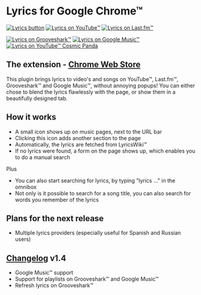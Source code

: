 ﻿Lyrics for Google Chrome™
=========================

[![Lyrics button](http://haampie.github.com/Lyrics-for-Chrome/images/logo-lyrics-for-chrome-banner-1-220.jpg)](http://haampie.github.com/Lyrics-for-Chrome/images/logo-lyrics-for-chrome-banner-1.jpg) 
[![Lyrics on YouTube™](http://haampie.github.com/Lyrics-for-Chrome/images/logo-lyrics-for-chrome-banner-2-220.jpg)](http://haampie.github.com/Lyrics-for-Chrome/images/logo-lyrics-for-chrome-banner-2.jpg) 
[![Lyrics on Last.fm™](http://haampie.github.com/Lyrics-for-Chrome/images/logo-lyrics-for-chrome-banner-3-220.jpg)](http://haampie.github.com/Lyrics-for-Chrome/images/logo-lyrics-for-chrome-banner-3.jpg)


[![Lyrics on Grooveshark™](http://haampie.github.com/Lyrics-for-Chrome/images/logo-lyrics-for-chrome-banner-5-220.jpg)](http://haampie.github.com/Lyrics-for-Chrome/images/logo-lyrics-for-chrome-banner-5.jpg) 
[![Lyrics on Google Music™](http://haampie.github.com/Lyrics-for-Chrome/images/logo-lyrics-for-chrome-banner-9-220.jpg)](http://haampie.github.com/Lyrics-for-Chrome/images/logo-lyrics-for-chrome-banner-9.jpg) 
[![Lyrics on YouTube™ Cosmic Panda](http://haampie.github.com/Lyrics-for-Chrome/images/logo-lyrics-for-chrome-banner-6-220.jpg)](http://haampie.github.com/Lyrics-for-Chrome/images/logo-lyrics-for-chrome-banner-6.jpg) 

The extension - [Chrome Web Store](https://chrome.google.com/webstore/developer/detail/oglbipcbkmlknhfhabolnniekmlhfoek)
-------------
This plugin brings lyrics to video's and songs on YouTube™, Last.fm™, Grooveshark™ and Google Music™, without annoying popups! You can either chose to blend the lyrics flawlessly with the page, or show them in a beautifully designed tab.

How it works
------------

- A small icon shows up on music pages, next to the URL bar
- Clicking this icon adds another section to the page
- Automatically, the lyrics are fetched from LyricsWiki™
- If no lyrics were found, a form on the page shows up, which enables you to do a manual search

Plus

- You can also start searching for lyrics, by typing "lyrics ..." in the omnibox
- Not only is it possible to search for a song title, you can also search for words you remember of the lyrics


Plans for the next release
--------------------------

-  Multiple lyrics providers (especially useful for Spanish and Russian users)


[Changelog](http://harmenstoppels.nl/lyrics-for-google-chrome/changelog/) v1.4
-------------
- Google Music™ support
- Support for playlists on Grooveshark™ and Google Music™
- Refresh lyrics on Grooveshark™